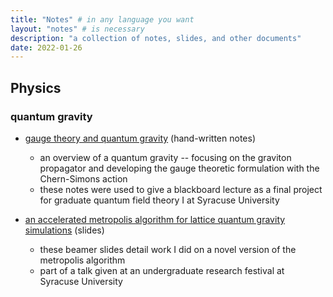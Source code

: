 ```yaml
---
title: "Notes" # in any language you want
layout: "notes" # is necessary
description: "a collection of notes, slides, and other documents"
date: 2022-01-26
---
```


## Physics

### quantum gravity

* [gauge theory and quantum gravity](/notes/QG.pdf) (hand-written notes)
  * an overview of a quantum gravity -- focusing on the graviton propagator and developing the gauge theoretic formulation with the Chern-Simons action
  * these notes were used to give a blackboard lecture as a final project for graduate quantum field theory I at Syracuse University

* [an accelerated metropolis algorithm for lattice quantum gravity simulations](/notes/quantum_gravity_pres.pdf) (slides)
  * these beamer slides detail work I did on a novel version of the metropolis algorithm   
  * part of a talk given at an undergraduate research festival at Syracuse University

